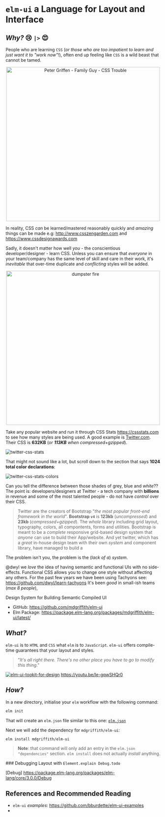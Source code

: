 # `elm-ui` a Language for Layout and Interface


## _Why?_ 😢 `|>` 😍


People who are learning `CSS`
(_or those who are too impatient to learn and just want it to "work now"!_),
often end up feeling like `CSS` is a wild beast that cannot be tamed.

<div align="center">
  <a href="https://twitter.com/nicksherman/status/1091065393500704768">
      <img src="https://media.giphy.com/media/yYSSBtDgbbRzq/giphy.gif"
        width="500" alt="Peter Griffen - Family Guy - CSS Trouble">
  </a>
</div>


In reality, CSS _can_ be learned/mastered reasonably quickly
and _amazing_ things can be made e.g:
http://www.csszengarden.com and https://www.cssdesignawards.com

Sadly, it doesn't matter how well
_you_ - the conscientious developer/designer - learn CSS.
Unless you can ensure that _everyone_ in your team/company
has the same level of skill and care in their work,
it's _inevitable_ that over-time
duplicate and _conflicting_ styles will be added.

<div align="center">
  <a href="https://twitter.com/100soft">
      <img src="https://media.giphy.com/media/Jrl4FlTaymFFbNiwU5/giphy.gif"
        width="500" alt="dumpster fire">
  </a>
</div>

Take any popular website and run it through CSS Stats https://cssstats.com
to see how many styles are being used.
A good example is [Twitter.com](https://twitter.com).
Their CSS is **632KB** (_or **113KB** when compressed+gzipped_).

![twitter-css-stats](https://user-images.githubusercontent.com/194400/70567485-f56b2580-1b8d-11ea-94c4-4e2ca8b5cd10.png)

That might not sound like a lot,
but scroll down to the section that says **1024 total color declarations**:

![twitter-css-stats-colors](https://user-images.githubusercontent.com/194400/70567583-1df31f80-1b8e-11ea-99d2-0c78a6f88a5d.png)

Can you tell the difference between those shades of grey, blue and _white_??
The point is: developers/designers at Twitter - a tech company
with **billions** in revenue and some of the most talented people -
do not have _control_ over their CSS.

> Twitter are the creators of Bootstrap
"_the most popular front-end framework in the world_".
**Bootstrap	`v4`** is **123kb** (_uncompressed_)
and **23kb** (_compressed+gzipped_).
The _whole_ library including grid layout,
typography, colors, all compontents, forms and utilities.
Bootstrap is meant to be a _complete_ responsive grid-based design system
that _anyone_ can use to build their App/website.
And yet twitter, which has a _great_ in-house design team
with their own _system_ and component library,
have managed to build a

The problem isn't you, the problem is the (_lack of a_) _system_.

@dwyl we _love_ the idea of having semantic and functional UIs
with no side-effects. Functional CSS allows you to change one style
without affecting any others.
For the past few years we have been using Tachyons
see: https://github.com/dwyl/learn-tachyons
It's been _good_ in small-ish teams (_max 8 people_),




Design System for Building Semantic Compiled UI

+ GitHub:
https://github.com/mdgriffith/elm-ui
+ Elm Package:
https://package.elm-lang.org/packages/mdgriffith/elm-ui/latest/

## _What?_

`elm-ui` is to `HTML` and `CSS`
what `elm` is to `JavaScript`.
`elm-ui` offers compile-time guarantees that your layout and styles.

> "_It's all right there.
There's no other place you have to go to modify this thing_."
> 

[![elm-ui-tookit-for-design](https://user-images.githubusercontent.com/194400/70571846-7c240080-1b96-11ea-9dd2-cacae7110b54.png)](https://youtu.be/Ie-gqwSHQr0)
https://youtu.be/Ie-gqwSHQr0


## _How?_

In a new directory, initialise your `elm` workflow with the following command:
```sh
elm init
```

That will create an `elm.json` file similar to this one:
[`elm.json`]()

Next we will add the dependency for `mdgriffith/elm-ui`:
```sh
elm install mdgriffith/elm-ui
```
> **Note**: that command will only add an entry
in the `elm.json` `"dependencies"` section.
`elm install` does not actually _install_ anything.


### Debugging Layout with `Element.explain Debug.todo`

[Debug]
https://package.elm-lang.org/packages/elm-lang/core/3.0.0/Debug


## References and Recommended Reading

+ `elm-ui` _examples_: https://github.com/bburdette/elm-ui-examples
+
